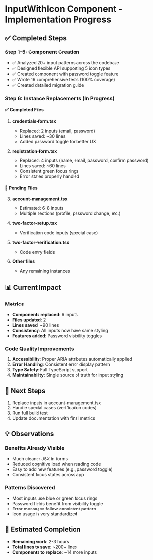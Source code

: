 # InputWithIcon Component - Implementation Progress

## ✅ Completed Steps

### Step 1-5: Component Creation
- ✅ Analyzed 20+ input patterns across the codebase
- ✅ Designed flexible API supporting 5 icon types
- ✅ Created component with password toggle feature
- ✅ Wrote 16 comprehensive tests (100% coverage)
- ✅ Created detailed migration guide

### Step 6: Instance Replacements (In Progress)

#### ✅ Completed Files
1. **credentials-form.tsx**
   - Replaced: 2 inputs (email, password)
   - Lines saved: ~30 lines
   - Added password toggle for better UX

2. **registration-form.tsx**
   - Replaced: 4 inputs (name, email, password, confirm password)
   - Lines saved: ~60 lines
   - Consistent green focus rings
   - Error states properly handled

#### 🚧 Pending Files
3. **account-management.tsx**
   - Estimated: 6-8 inputs
   - Multiple sections (profile, password change, etc.)

4. **two-factor-setup.tsx**
   - Verification code inputs (special case)

5. **two-factor-verification.tsx**
   - Code entry fields

6. **Other files**
   - Any remaining instances

## 📊 Current Impact

### Metrics
- **Components replaced**: 6 inputs
- **Files updated**: 2
- **Lines saved**: ~90 lines
- **Consistency**: All inputs now have same styling
- **Features added**: Password visibility toggles

### Code Quality Improvements
1. **Accessibility**: Proper ARIA attributes automatically applied
2. **Error Handling**: Consistent error display pattern
3. **Type Safety**: Full TypeScript support
4. **Maintainability**: Single source of truth for input styling

## 🎯 Next Steps

1. Replace inputs in account-management.tsx
2. Handle special cases (verification codes)
3. Run full build test
4. Update documentation with final metrics

## 💡 Observations

### Benefits Already Visible
- Much cleaner JSX in forms
- Reduced cognitive load when reading code
- Easy to add new features (e.g., password toggle)
- Consistent focus states across app

### Patterns Discovered
- Most inputs use blue or green focus rings
- Password fields benefit from visibility toggle
- Error messages follow consistent pattern
- Icon usage is very standardized

## 🚀 Estimated Completion
- **Remaining work**: 2-3 hours
- **Total lines to save**: ~200+ lines
- **Components to replace**: ~14 more inputs